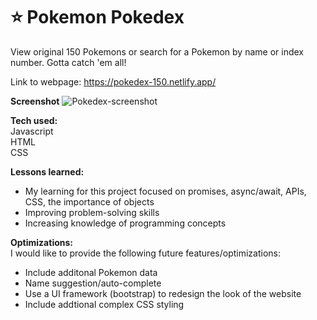 # ⭐ Pokemon Pokedex

View original 150 Pokemons or search for a Pokemon by name or index number.
Gotta catch 'em all!

Link to webpage: https://pokedex-150.netlify.app/

<strong>Screenshot</strong> 
![Pokedex-screenshot](https://user-images.githubusercontent.com/99220339/172066290-7db280aa-ec35-4587-bfe7-63cf310804da.png)

<strong>Tech used:</strong> <br>
Javascript<br>
HTML <br>
CSS

<strong>Lessons learned:</strong> 
- My learning for this project focused on promises, async/await, APIs, CSS, the importance of objects
- Improving problem-solving skills<br>
- Increasing knowledge of programming concepts<br>

<strong>Optimizations:</strong> <br>
I would like to provide the following future features/optimizations:

- Include additonal Pokemon data
- Name suggestion/auto-complete
- Use a UI framework (bootstrap) to redesign the look of the website
- Include addtional complex CSS styling
